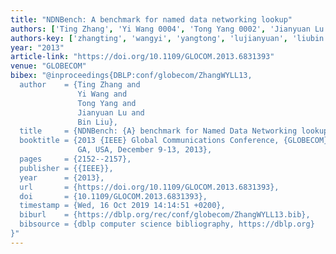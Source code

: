 ```yaml
---
title: "NDNBench: A benchmark for named data networking lookup"
authors: ['Ting Zhang', 'Yi Wang 0004', 'Tong Yang 0002', 'Jianyuan Lu', 'Bin Liu 0001']
authors-key: ['zhangting', 'wangyi', 'yangtong', 'lujianyuan', 'liubin']
year: "2013"
article-link: "https://doi.org/10.1109/GLOCOM.2013.6831393"
venue: "GLOBECOM"
bibex: "@inproceedings{DBLP:conf/globecom/ZhangWYLL13,
  author    = {Ting Zhang and
               Yi Wang and
               Tong Yang and
               Jianyuan Lu and
               Bin Liu},
  title     = {NDNBench: {A} benchmark for Named Data Networking lookup},
  booktitle = {2013 {IEEE} Global Communications Conference, {GLOBECOM} 2013, Atlanta,
               GA, USA, December 9-13, 2013},
  pages     = {2152--2157},
  publisher = {{IEEE}},
  year      = {2013},
  url       = {https://doi.org/10.1109/GLOCOM.2013.6831393},
  doi       = {10.1109/GLOCOM.2013.6831393},
  timestamp = {Wed, 16 Oct 2019 14:14:51 +0200},
  biburl    = {https://dblp.org/rec/conf/globecom/ZhangWYLL13.bib},
  bibsource = {dblp computer science bibliography, https://dblp.org}
}"
---
```

